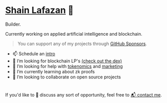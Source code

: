 # [Shain Lafazan](https://shainlafazan.com) 👋

Builder.

Currently working on applied artificial intelligence and blockchain.

> You can support any of my projects through [GitHub Sponsors](https://github.com/sponsors/srslafazan).

- 📫 Schedule an [intro](https://calendly.com/shain-lafazan/intro)
- 👀 I’m looking for blockchain LP's [(check out the dex)](https://calendly.com/shain-vtmm/30min)
- 👀 I’m looking for help with [tokenomics](https://calendly.com/shain-lafazan/intro) and [marketing](https://calendly.com/shain-lafazan/intro)
- 🌱 I’m currently learning about zk proofs
- 🤝 I’m looking to collaborate on open source projects

#
If you'd like to 💬 discuss any sort of opportunity, feel free to [📬 contact me](mailto:shain.codes@gmail.com).
